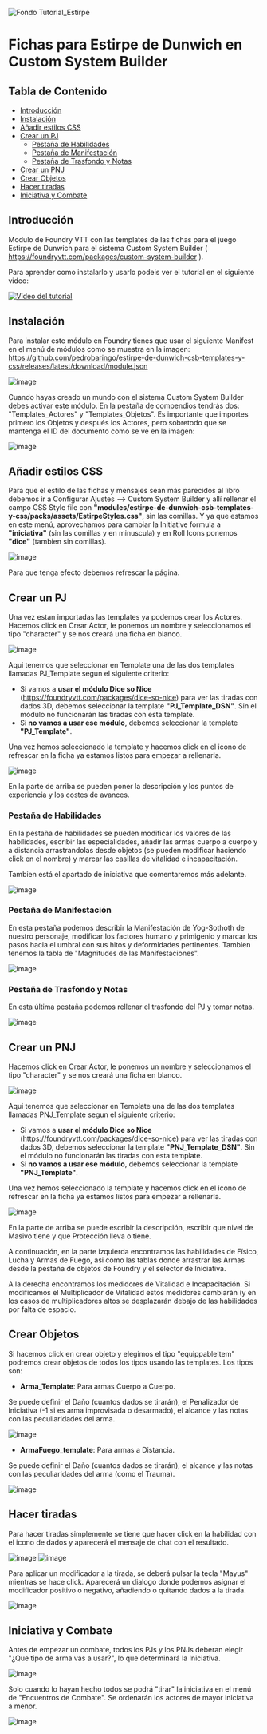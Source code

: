 ![Fondo Tutorial_Estirpe](https://github.com/pedrobaringo/estirpe-de-dunwich-csb-templates-y-css/assets/148097688/22964624-e3ce-48a3-98f6-33da179b74d4)

# Fichas para Estirpe de Dunwich en Custom System Builder

## Tabla de Contenido
- [Introducción](#introducción)
- [Instalación](#instalación)
- [Añadir estilos CSS](#añadir-estilos-css)
- [Crear un PJ](#crear-un-pj)
  - [Pestaña de Habilidades](#pestaña-de-habilidades)
  - [Pestaña de Manifestación](#pestaña-de-manifestación)
  - [Pestaña de Trasfondo y Notas](#pestaña-de-trasfondo-y-notas)
- [Crear un PNJ](#crear-un-pnj)
- [Crear Objetos](#crear-objetos)
- [Hacer tiradas](#hacer-tiradas)
- [Iniciativa y Combate](#iniciativa-y-combate)

## Introducción
Modulo de Foundry VTT con las templates de las fichas para el juego Estirpe de Dunwich para el sistema Custom System Builder ( https://foundryvtt.com/packages/custom-system-builder ).

Para aprender como instalarlo y usarlo podeis ver el tutorial en el siguiente video: 

[![Video del tutorial](http://img.youtube.com/vi/xB_77tavA2w/0.jpg)](http://www.youtube.com/watch?v=xB_77tavA2w "Tutorial Foundry-Estirpe de Dunwich")


## Instalación
Para instalar este módulo en Foundry tienes que usar el siguiente Manifest en el menú de módulos como se muestra en la imagen: https://github.com/pedrobaringo/estirpe-de-dunwich-csb-templates-y-css/releases/latest/download/module.json

![image](https://github.com/pedrobaringo/estirpe-de-dunwich-csb-templates-y-css/assets/148097688/b2025a6c-8129-479f-9e15-796e429dd632)

Cuando hayas creado un mundo con el sistema Custom System Builder debes activar este módulo. En la pestaña de compendios tendrás dos: "Templates_Actores" y "Templates_Objetos".
Es importante que importes primero los Objetos y después los Actores, pero sobretodo que se mantenga el ID del documento como se ve en la imagen:

![image](https://github.com/pedrobaringo/the-troubleshooters-csb-es/assets/148097688/6fa9c0c2-1936-4db6-99b2-7e80f54e7172)

## Añadir estilos CSS
Para que el estilo de las fichas y mensajes sean más parecidos al libro debemos ir a Configurar Ajustes --> Custom System Builder y allí rellenar el campo CSS Style file con **"modules/estirpe-de-dunwich-csb-templates-y-css/packs/assets/EstirpeStyles.css"**, sin las comillas. Y ya que estamos en este menú, aprovechamos para cambiar la Initiative formula a **"iniciativa"** (sin las comillas y en minuscula) y en Roll Icons ponemos **"dice"** (tambien sin comillas).

![image](https://github.com/pedrobaringo/estirpe-de-dunwich-csb-templates-y-css/assets/148097688/09cf2f26-2b2c-426d-8433-28be37e88215)

Para que tenga efecto debemos refrescar la página.

## Crear un PJ
Una vez estan importadas las templates ya podemos crear los Actores.
Hacemos click en Crear Actor, le ponemos un nombre y seleccionamos el tipo "character" y se nos creará una ficha en blanco.

![image](https://github.com/pedrobaringo/estirpe-de-dunwich-csb-templates-y-css/assets/148097688/1286067f-37f3-48fb-8e5b-d860ce6dea84)

Aqui tenemos que seleccionar en Template una de las dos templates llamadas PJ_Template segun el siguiente criterio:
* Si vamos a **usar el módulo Dice so Nice** (https://foundryvtt.com/packages/dice-so-nice) para ver las tiradas con dados 3D, debemos seleccionar la template **"PJ_Template_DSN"**. Sin el módulo no funcionarán las tiradas con esta template.
* Si **no vamos a usar ese módulo**, debemos seleccionar la template **"PJ_Template"**.

Una vez hemos seleccionado la template y hacemos click en el icono de refrescar en la ficha ya estamos listos para empezar a rellenarla.

![image](https://github.com/pedrobaringo/estirpe-de-dunwich-csb-templates-y-css/assets/148097688/00175060-33d6-471c-a52a-761bed0f16da)

En la parte de arriba se pueden poner la descripción y los puntos de experiencia y los costes de avances.

### Pestaña de Habilidades
En la pestaña de habilidades se pueden modificar los valores de las habilidades, escribir las especialidades, añadir las armas cuerpo a cuerpo y a distancia arrastrandolas desde objetos (se pueden modificar haciendo click en el nombre) y marcar las casillas de vitalidad e incapacitación.

Tambien está el apartado de iniciativa que comentaremos más adelante.

![image](https://github.com/pedrobaringo/estirpe-de-dunwich-csb-templates-y-css/assets/148097688/a5e242b5-5582-4c9e-8046-62819e655e0b)

### Pestaña de Manifestación
En esta pestaña podemos describir la Manifestación de Yog-Sothoth de nuestro personaje, modificar los factores humano y primigenio y marcar los pasos hacia el umbral con sus hitos y deformidades pertinentes. Tambien tenemos la tabla de "Magnitudes de las Manifestaciones".

![image](https://github.com/pedrobaringo/estirpe-de-dunwich-csb-templates-y-css/assets/148097688/4a53bfe9-fbe7-4d12-a567-0582a6b46408)

### Pestaña de Trasfondo y Notas
En esta última pestaña podemos rellenar el trasfondo del PJ y tomar notas.

![image](https://github.com/pedrobaringo/estirpe-de-dunwich-csb-templates-y-css/assets/148097688/271f5368-3dd2-4899-b524-e2a2efb093fe)

## Crear un PNJ
Hacemos click en Crear Actor, le ponemos un nombre y seleccionamos el tipo "character" y se nos creará una ficha en blanco.

![image](https://github.com/pedrobaringo/estirpe-de-dunwich-csb-templates-y-css/assets/148097688/1286067f-37f3-48fb-8e5b-d860ce6dea84)

Aqui tenemos que seleccionar en Template una de las dos templates llamadas PNJ_Template segun el siguiente criterio:
* Si vamos a **usar el módulo Dice so Nice** (https://foundryvtt.com/packages/dice-so-nice) para ver las tiradas con dados 3D, debemos seleccionar la template **"PNJ_Template_DSN"**. Sin el módulo no funcionarán las tiradas con esta template.
* Si **no vamos a usar ese módulo**, debemos seleccionar la template **"PNJ_Template"**.

Una vez hemos seleccionado la template y hacemos click en el icono de refrescar en la ficha ya estamos listos para empezar a rellenarla.

![image](https://github.com/pedrobaringo/estirpe-de-dunwich-csb-templates-y-css/assets/148097688/dbe7d913-d2b2-42ab-9eb8-2ed051c55439)

En la parte de arriba se puede escribir la descripción, escribir que nivel de Masivo tiene y que Protección lleva o tiene.

A continuación, en la parte izquierda encontramos las habilidades de Físico, Lucha y Armas de Fuego, asi como las tablas donde arrastrar las Armas desde la pestaña de objetos de Foundry y el selector de Iniciativa.

A la derecha encontramos los medidores de Vitalidad e Incapacitación. Si modificamos el Multiplicador de Vitalidad estos medidores cambiarán (y en los casos de multiplicadores altos se desplazarán debajo de las habilidades por falta de espacio.

## Crear Objetos
Si hacemos click en crear objeto y elegimos el tipo "equippableItem" podremos crear objetos de todos los tipos usando las templates.
Los tipos son:
* **Arma_Template**: Para armas Cuerpo a Cuerpo.

Se puede definir el Daño (cuantos dados se tirarán), el Penalizador de Iniciativa (-1 si es arma improvisada o desarmado), el alcance y las notas con las peculiaridades del arma.

![image](https://github.com/pedrobaringo/estirpe-de-dunwich-csb-templates-y-css/assets/148097688/7e588ede-00cd-4af8-8d81-d461bf35c48b)

* **ArmaFuego_template**: Para armas a Distancia.

Se puede definir el Daño (cuantos dados se tirarán), el alcance y las notas con las peculiaridades del arma (como el Trauma).

![image](https://github.com/pedrobaringo/estirpe-de-dunwich-csb-templates-y-css/assets/148097688/ae1825a8-5303-4c6d-86f3-b000bce7e03b)
  
## Hacer tiradas
Para hacer tiradas simplemente se tiene que hacer click en la habilidad con el icono de dados y aparecerá el mensaje de chat con el resultado.

![image](https://github.com/pedrobaringo/estirpe-de-dunwich-csb-templates-y-css/assets/148097688/8ee3c0d6-3d8e-4bef-ac90-e533daba0323)
![image](https://github.com/pedrobaringo/estirpe-de-dunwich-csb-templates-y-css/assets/148097688/949f7c9a-4b9c-4598-8bd2-284faae7e2ad)

Para aplicar un modificador a la tirada, se deberá pulsar la tecla "Mayus" mientras se hace click. Aparecerá un dialogo donde podemos asignar el modificador positivo o negativo, añadiendo o quitando dados a la tirada.

![image](https://github.com/pedrobaringo/estirpe-de-dunwich-csb-templates-y-css/assets/148097688/9c4f6dfb-d659-405a-a81a-71ab2d90970b)

## Iniciativa y Combate
Antes de empezar un combate, todos los PJs y los PNJs deberan elegir "¿Que tipo de arma vas a usar?", lo que determinará la Iniciativa.

![image](https://github.com/pedrobaringo/estirpe-de-dunwich-csb-templates-y-css/assets/148097688/95005b3b-db94-47a8-bb8e-7deb55d04317)

Solo cuando lo hayan hecho todos se podrá "tirar" la iniciativa en el menú de "Encuentros de Combate". Se ordenarán los actores de mayor iniciativa a menor.

![image](https://github.com/pedrobaringo/estirpe-de-dunwich-csb-templates-y-css/assets/148097688/42a40ac2-6261-4aca-9301-dbf040b76c46)
